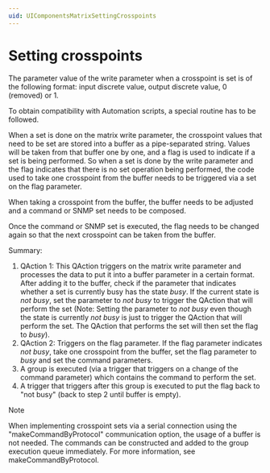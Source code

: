 ```yaml
---
uid: UIComponentsMatrixSettingCrosspoints
---
```


# Setting crosspoints

The parameter value of the write parameter when a crosspoint is set is of the following format: input discrete value, output discrete value, 0 (removed) or 1.

To obtain compatibility with Automation scripts, a special routine has to be followed.

When a set is done on the matrix write parameter, the crosspoint values that need to be set are stored into a buffer as a pipe-separated string. Values will be taken from that buffer one by one, and a flag is used to indicate if a set is being performed. So when a set is done by the write parameter and the flag indicates that there is no set operation being performed, the code used to take one crosspoint from the buffer needs to be triggered via a set on the flag parameter.

When taking a crosspoint from the buffer, the buffer needs to be adjusted and a command or SNMP set needs to be composed.

Once the command or SNMP set is executed, the flag needs to be changed again so that the next crosspoint can be taken from the buffer.

Summary:

1. QAction 1: This QAction triggers on the matrix write parameter and processes the data to put it into a buffer parameter in a certain format. After adding it to the buffer, check if the parameter that indicates whether a set is currently busy has the state *busy*. If the current state is *not busy*, set the parameter to *not busy* to trigger the QAction that will perform the set (Note: Setting the parameter to *not busy* even though the state is currently *not busy* is just to trigger the QAction that will perform the set. The QAction that performs the set will then set the flag to *busy*).
1. QAction 2: Triggers on the flag parameter. If the flag parameter indicates *not busy*, take one crosspoint from the buffer, set the flag parameter to *busy* and set the command parameters.
1. A group is executed (via a trigger that triggers on a change of the command parameter) which contains the command to perform the set.
1. A trigger that triggers after this group is executed to put the flag back to "not busy" (back to step 2 until buffer is empty).

> [!NOTE]
> When implementing crosspoint sets via a serial connection using the "makeCommandByProtocol" communication option, the usage of a buffer is not needed. The commands can be constructed and added to the group execution queue immediately. For more information, see makeCommandByProtocol.
